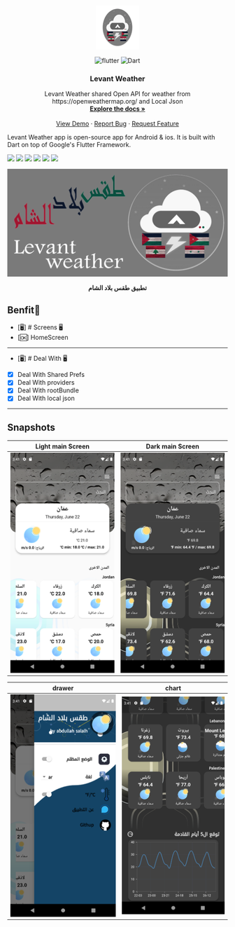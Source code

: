 

<br />
<div align="center">
  <a href="https://github.com/AbdullahAlSalah-SE">
    <img src="snapshot/applogo.png" alt="Logo" width="100" height="100">
  </a>

![flutter](https://img.shields.io/badge/Flutter-Framework-green?logo=flutter)
![Dart](https://img.shields.io/badge/Dart-Language-blue?logo=dart)

<h3 align="center">Levant Weather</h3>

  <p align="center">
    Levant Weather shared Open API for weather from https://openweathermap.org/ and Local Json
    <br />
    <a href="https://github.com/AbdullahAlSalah-SE/levant-weather"><strong>Explore the docs »</strong></a>
    <br />
    <br />
    <a href="https://github.com/AbdullahAlSalah-SE/levant-weather">View Demo</a>
    ·
    <a href="https://github.com/AbdullahAlSalah-SE/levant-weather">Report Bug</a>
    ·
    <a href="https://github.com/AbdullahAlSalah-SE/levant-weather">Request Feature</a>
  </p>
</div>

Levant Weather app is open-source  app for Android & ios. It is built with Dart on top of Google's Flutter Framework.

<img height="50" src="https://user-images.githubusercontent.com/25181517/192108895-20dc3343-43e3-4a54-a90e-13a4abbc57b9.png"> <img height="50" src="https://user-images.githubusercontent.com/25181517/117269608-b7dcfb80-ae58-11eb-8e66-6cc8753553f0.png"> <img height="50" src="https://user-images.githubusercontent.com/25181517/121406611-a8246b80-c95e-11eb-9b11-b771486377f6.png"> <img height="50" src="https://user-images.githubusercontent.com/25181517/186884150-05e9ff6d-340e-4802-9533-2c3f02363ee3.png"> <img height="50" src="https://user-images.githubusercontent.com/25181517/186884152-ae609cca-8cf1-4175-8d60-1ce1fa078ca2.png"> <img height="50" src="https://user-images.githubusercontent.com/25181517/186884153-99edc188-e4aa-4c84-91b0-e2df260ebc33.png">




<p><img src="snapshot/cover.png" /></p>
<p align="center"><b>تطبيق طقس بلاد الشام</b></p>


## Benfit👻
- [🖥] # Screens 🖥
- [🆗]  HomeScreen
--------------------------------
- [🖥] # Deal With 🖥
- [x] Deal With Shared Prefs
- [x] Deal With providers
- [x] Deal With rootBundle
- [x] Deal With local json 

------------------------------

## Snapshots


| Light main Screen                                    |  Dark main Screen                      |
|------|-------------------------------------------|
|<img src="snapshot/light mod.png" width="400">| <img src="snapshot/dark mod.png" width="400"> |


| drawer                                       | chart                               |
|----------------------------------------------|----------------------------------------------|
| <img src="snapshot/drawer.png" width="400"> | <img src="snapshot/charts.png" width="400"> |